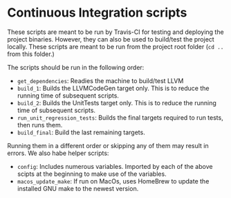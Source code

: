 Continuous Integration scripts
====================

These scripts are meant to be run by Travis-CI for testing and deploying the project binaries.
However, they can also be used to build/test the project locally.
These scripts are meant to be run from the project root folder (`cd ..` from this folder.)

The scripts should be run in the following order:

- `get_dependencies`: Readies the machine to build/test LLVM
- `build_1`: Builds the LLVMCodeGen target only. This is to reduce the running time of subsequent scripts.
- `build_2`: Builds the UnitTests target only. This is to reduce the running time of subsequent scripts.
- `run_unit_regression_tests`: Builds the final targets required to run tests, then runs them.
- `build_final`: Build the last remaining targets.

Running them in a different order or skipping any of them may result in errors.
We also habe helper scripts:

- `config`: Includes numerous variables. Imported by each of the above scipts at the beginning to make use of the variables.
- `macos_update_make`: If run on MacOs, uses HomeBrew to update the installed GNU make to the newest version.


